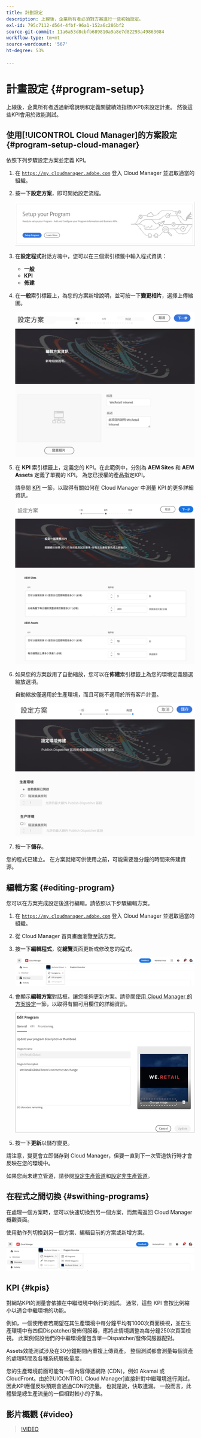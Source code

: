```yaml
---
title: 計劃設定
description: 上線後，企業所有者必須對方案進行一些初始設定。
exl-id: 795c7112-d564-4fbf-96a1-152a6c286bf2
source-git-commit: 11a6a53d8cbfb689810a9a8e7d82293a49863084
workflow-type: tm+mt
source-wordcount: '567'
ht-degree: 53%

---
```



# 計畫設定 {#program-setup}

上線後，企業所有者透過新增說明和定義關鍵績效指標(KPI)來設定計畫。 然後這些KPI會用於效能測試。

## 使用[!UICONTROL Cloud Manager]的方案設定 {#program-setup-cloud-manager}

依照下列步驟設定方案並定義 KPI。

1. 在 [`https://my.cloudmanager.adobe.com`](https://my.cloudmanager.adobe.com) 登入 Cloud Manager 並選取適當的組織。

1. 按一下&#x200B;**設定方案**，即可開始設定流程。

   ![設定計劃](/help/assets/set-up-program/setup1.png)

1. 在&#x200B;**設定程式**&#x200B;對話方塊中，您可以在三個索引標籤中輸入程式資訊：

   * **一般**
   * **KPI**
   * **佈建**

1. 在&#x200B;**一般**&#x200B;索引標籤上，為您的方案新增說明，並可按一下&#x200B;**變更相片**，選擇上傳縮圖。

   ![「一般」索引標籤](/help/assets/Setup_Program-General.png)

1. 在 **KPI** 索引標籤上，定義您的 KPI。在此範例中，分別為 **AEM Sites** 和 **AEM Assets** 定義了單獨的 KPI。 為您已授權的產品指定KPI。

   請參閱 [KPI](#kpis) 一節，以取得有關如何在 Cloud Manager 中測量 KPI 的更多詳細資訊。

   ![定義 KPI](/help/assets/Setup_Program-KPIs.png)

1. 如果您的方案啟用了自動縮放，您可以在&#x200B;**佈建**&#x200B;索引標籤上為您的環境定義隨選縮放選項。

   自動縮放僅適用於生產環境，而且可能不適用於所有客戶計畫。

   ![佈建選項](/help/assets/Setup_Program-Provisioning.png)

1. 按一下&#x200B;**儲存**。

您的程式已建立。 在方案就緒可供使用之前，可能需要幾分鐘的時間來佈建資源。

## 編輯方案 {#editing-program}

您可以在方案完成設定後進行編輯。請依照以下步驟編輯方案。

1. 在 [`https://my.cloudmanager.adobe.com`](https://my.cloudmanager.adobe.com) 登入 Cloud Manager 並選取適當的組織。

1. 從 Cloud Manager 首頁畫面瀏覽至該方案。

1. 按一下&#x200B;**編輯程式**，從&#x200B;**總覽**&#x200B;頁面更新或修改您的程式。

   ![編輯方案選項](/help/assets/set-up-program/edit-program1.png)

1. 會顯示&#x200B;**編輯方案**&#x200B;對話框，讓您能夠更新方案。請參閱[使用 Cloud Manager 的方案設定](#program-setup-cloud-manager)一節，以取得有關可用欄位的詳細資訊。

   ![編輯方案對話框](/help/assets/set-up-program/edit-program-general.png)

1. 按一下&#x200B;**更新**&#x200B;以儲存變更。

請注意，變更會立即儲存到 Cloud Manager，但要一直到下一次管道執行時才會反映在您的環境中。

如果您尚未建立管道，請參閱[設定生產管道](/help/using/production-pipelines.md)和[設定非生產管道](/help/using/non-production-pipelines.md)。

## 在程式之間切換 {#swithing-programs}

在處理一個方案時，您可以快速切換到另一個方案，而無需返回 Cloud Manager 概觀頁面。

使用動作列切換到另一個方案、編輯目前的方案或新增方案。

![計劃切換器](/help/assets/set-up-program/setup2.png)

## KPI {#kpis}

對網站KPI的測量會依據在中繼環境中執行的測試。 通常，這些 KPI 會按比例縮小以適合中繼環境的功能。

例如，一個使用者若期望在其生產環境中每分鐘平均有1000次頁面檢視，並在生產環境中有四個Dispatcher/發佈伺服器，應將此情境調整為每分鐘250次頁面檢視。 此案例假設他們的中繼環境僅包含單一Dispatcher/發佈伺服器配對。

Assets效能測試涉及在30分鐘期間內重複上傳資產。 整個測試都會測量每個資產的處理時間及各種系統層級量度。

您的生產環境前面可能有一個內容傳遞網路 (CDN)，例如 Akamai 或 CloudFront。由於[!UICONTROL Cloud Manager]直接針對中繼環境進行測試，因此KPI應僅反映預期會通過CDN的流量。 也就是說，快取遺漏。 一般而言，此體驗是總生產流量的一個相對較小的子集。

## 影片概觀 {#video}

>[!VIDEO](https://video.tv.adobe.com/v/26313/)

